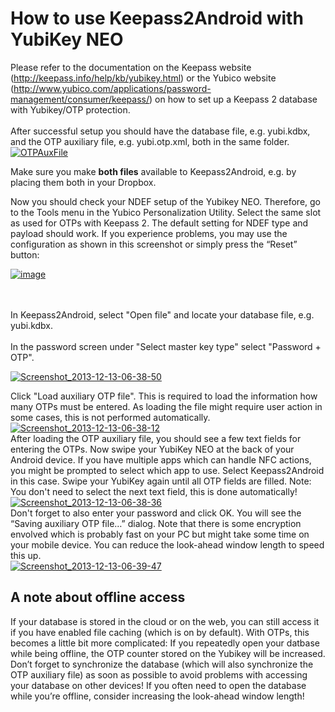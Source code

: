 # How to use Keepass2Android with YubiKey NEO

Please refer to the documentation on the Keepass website (<http://keepass.info/help/kb/yubikey.html>) or the Yubico website (<http://www.yubico.com/applications/password-management/consumer/keepass/>)
 on how to set up a Keepass 2 database with Yubikey/OTP protection.<br>
<br>
After successful setup you should have the database file, e.g. yubi.kdbx, and the OTP auxiliary file, e.g. yubi.otp.xml, both in the same folder.<br>
[![OTPAuxFile](How%20to%20use%20Keepass2Android%20with%20YubiKey%20NEO_OTPAuxFile_thumb.png)](How%20to%20use%20Keepass2Android%20with%20YubiKey%20NEO_OTPAuxFile_2.png)

Make sure you make **both files** available to Keepass2Android, e.g. by placing them both in your Dropbox.

Now you should check your NDEF setup of the Yubikey NEO. Therefore, go to the Tools menu in the Yubico Personalization Utility. Select the same slot as used for OTPs with Keepass 2. The default setting for NDEF type and payload should work. If you experience
 problems, you may use the configuration as shown in this screenshot or simply press the &ldquo;Reset&rdquo; button:

[![image](How%20to%20use%20Keepass2Android%20with%20YubiKey%20NEO_image_thumb.png)](How%20to%20use%20Keepass2Android%20with%20YubiKey%20NEO_image_2.png)

<br>
<br>
In Keepass2Android, select &quot;Open file&quot; and locate your database file, e.g. yubi.kdbx.<br>
<br>
In the password screen under &quot;Select master key type&quot; select &quot;Password &#43; OTP&quot;.

[![Screenshot_2013-12-13-06-38-50](How%20to%20use%20Keepass2Android%20with%20YubiKey%20NEO_Screenshot_2013-12-13-06-38-50_thumb.png)](How%20to%20use%20Keepass2Android%20with%20YubiKey%20NEO_Screenshot_2013-12-13-06-38-50_2.png)

Click &quot;Load auxiliary OTP file&quot;. This is required to load the information how many OTPs must be entered. As loading the file might require user action in some cases, this is not performed automatically.<br>
[![Screenshot_2013-12-13-06-38-12](How%20to%20use%20Keepass2Android%20with%20YubiKey%20NEO_Screenshot_2013-12-13-06-38-12_thumb.png)](How%20to%20use%20Keepass2Android%20with%20YubiKey%20NEO_Screenshot_2013-12-13-06-38-12_2.png)<br>
After loading the OTP auxiliary file, you should see a few text fields for entering the OTPs. Now swipe your YubiKey NEO at the back of your Android device. If you have multiple apps which can handle NFC actions, you might be prompted to select which app to
 use. Select Keepass2Android in this case. Swipe your YubiKey again until all OTP fields are filled. Note: You don't need to select the next text field, this is done automatically!<br>
[![Screenshot_2013-12-13-06-38-36](How%20to%20use%20Keepass2Android%20with%20YubiKey%20NEO_Screenshot_2013-12-13-06-38-36_thumb.png)](How%20to%20use%20Keepass2Android%20with%20YubiKey%20NEO_Screenshot_2013-12-13-06-38-36_2.png)<br>
Don't forget to also enter your password and click OK. You will see the &ldquo;Saving auxiliary OTP file&hellip;&rdquo; dialog. Note that there is some encryption envolved which is probably fast on your PC but might take some time on your mobile device. You
 can reduce the look-ahead window length to speed this up.<br>
[![Screenshot_2013-12-13-06-39-47](How%20to%20use%20Keepass2Android%20with%20YubiKey%20NEO_Screenshot_2013-12-13-06-39-47_thumb.png)](How%20to%20use%20Keepass2Android%20with%20YubiKey%20NEO_Screenshot_2013-12-13-06-39-47_2.png)

## A note about offline access

If your database is stored in the cloud or on the web, you can still access it if you have enabled file caching (which is on by default). With OTPs, this becomes a little bit more complicated: If you repeatedly open your datbase while being offline, the
 OTP counter stored on the Yubikey will be increased. Don&rsquo;t forget to synchronize the database (which will also synchronize the OTP auxiliary file) as soon as possible to avoid problems with accessing your database on other devices! If you often need
 to open the database while you&rsquo;re offline, consider increasing the look-ahead window length!
